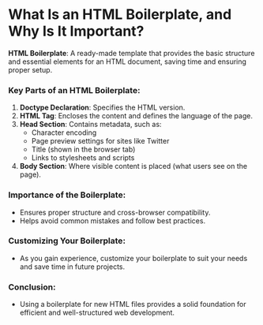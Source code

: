 # What Is an HTML Boilerplate, and Why Is It Important?

**HTML Boilerplate**: A ready-made template that provides the basic structure and essential elements for an HTML document, saving time and ensuring proper setup.

### **Key Parts of an HTML Boilerplate**:
1. **Doctype Declaration**: Specifies the HTML version.
2. **HTML Tag**: Encloses the content and defines the language of the page.
3. **Head Section**: Contains metadata, such as:
   - Character encoding
   - Page preview settings for sites like Twitter
   - Title (shown in the browser tab)
   - Links to stylesheets and scripts
4. **Body Section**: Where visible content is placed (what users see on the page).

### **Importance of the Boilerplate**:
- Ensures proper structure and cross-browser compatibility.
- Helps avoid common mistakes and follow best practices.

### **Customizing Your Boilerplate**:
- As you gain experience, customize your boilerplate to suit your needs and save time in future projects.

### **Conclusion**:
- Using a boilerplate for new HTML files provides a solid foundation for efficient and well-structured web development.